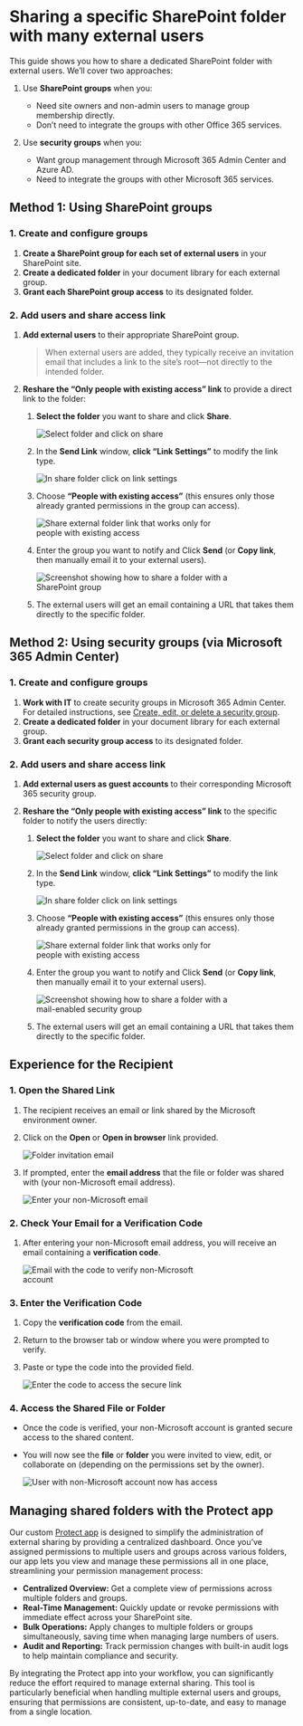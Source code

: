 # Sharing a specific SharePoint folder with many external users

This guide shows you how to share a dedicated SharePoint folder with external users. We’ll cover two approaches:

1. Use **SharePoint groups** when you:
   - Need site owners and non-admin users to manage group membership directly.
   - Don’t need to integrate the groups with other Office 365 services.

1. Use **security groups** when you:
   - Want group management through Microsoft 365 Admin Center and Azure AD.
   - Need to integrate the groups with other Microsoft 365 services.

## Method 1: Using SharePoint groups

### 1. Create and configure groups

1. **Create a SharePoint group for each set of external users** in your SharePoint site.
2. **Create a dedicated folder** in your document library for each external group.
3. **Grant each SharePoint group access** to its designated folder.

### 2. Add users and share access link

1. **Add external users** to their appropriate SharePoint group.  
   > When external users are added, they typically receive an invitation email that includes a link to the site’s root—not directly to the intended folder.
2. **Reshare the “Only people with existing access” link** to provide a direct link to the folder:  

   1. **Select the folder** you want to share and click **Share**.
   
      <img src="/_media/select-folder-and-click-on-share.png" alt="Select folder and click on share" style="max-width:350px;" />
   
   2. In the **Send Link** window, **click “Link Settings”** to modify the link type.
   
      <img src="/_media/in-share-folder-click-on-link-settings.png" alt="In share folder click on link settings" style="max-width:350px;" />
   
   3. Choose **“People with existing access”** (this ensures only those already granted permissions in the group can access).
   
      <img src="/_media/share-external-folder-only-people-with-existing-access.png" alt="Share external folder link that works only for people with existing access" style="max-width:350px;" />
   
   4. Enter the group you want to notify and Click **Send** (or **Copy link**, then manually email it to your external users).
   
      <img src="/_media/share-external-folder-with-sharepoint-group.png" alt="Screenshot showing how to share a folder with a SharePoint group" style="max-width:350px;" />
   
   5. The external users will get an email containing a URL that takes them directly to the specific folder.

## Method 2: Using security groups (via Microsoft 365 Admin Center)

### 1. Create and configure groups

1. **Work with IT** to create security groups in Microsoft 365 Admin Center.  
   For detailed instructions, see [Create, edit, or delete a security group](https://learn.microsoft.com/en-us/microsoft-365/admin/email/create-edit-or-delete-a-security-group).
2. **Create a dedicated folder** in your document library for each external group.
3. **Grant each security group access** to its designated folder.

### 2. Add users and share access link

1. **Add external users as guest accounts** to their corresponding Microsoft 365 security group.
2. **Reshare the “Only people with existing access” link** to the specific folder to notify the users directly:

   1. **Select the folder** you want to share and click **Share**.
   
      <img src="/_media/select-folder-and-click-on-share.png" alt="Select folder and click on share" style="max-width:350px;" />
   
   2. In the **Send Link** window, **click “Link Settings”** to modify the link type.
   
      <img src="/_media/in-share-folder-click-on-link-settings.png" alt="In share folder click on link settings" style="max-width:350px;" />
   
   3. Choose **“People with existing access”** (this ensures only those already granted permissions in the group can access).
   
      <img src="/_media/share-external-folder-only-people-with-existing-access.png" alt="Share external folder link that works only for people with existing access" style="max-width:350px;" />
   
   4. Enter the group you want to notify and Click **Send** (or **Copy link**, then manually email it to your external users).
   
      <img src="/_media/share-external-folder-with-mail-enabled-security-group.png" alt="Screenshot showing how to share a folder with a mail-enabled security group" style="max-width:350px;" />
   
   5. The external users will get an email containing a URL that takes them directly to the specific folder.

## Experience for the Recipient

### 1. Open the Shared Link

1. The recipient receives an email or link shared by the Microsoft environment owner.
2. Click on the **Open** or **Open in browser** link provided.
   
   <img src="/_media/invited-you-to-view-a-folder-email.png" alt="Folder invitation email" style="max-width:350px;" />
   
3. If prompted, enter the **email address** that the file or folder was shared with (your non-Microsoft email address).
   
   <img src="/_media/to-open-the-shared-link-enter-your-non-microsoft-account-email.png" alt="Enter your non-Microsoft email" style="max-width:350px;" />

### 2. Check Your Email for a Verification Code

1. After entering your non-Microsoft email address, you will receive an email containing a **verification code**.
   
   <img src="/_media/email-with-code-to-verify-your-non-microsoft-account-to-access-shared-folder.png" alt="Email with the code to verify non-Microsoft account" style="max-width:350px;" />

### 3. Enter the Verification Code

1. Copy the **verification code** from the email.
2. Return to the browser tab or window where you were prompted to verify.
3. Paste or type the code into the provided field.
   
   <img src="/_media/to-open-secure-link-enter-code-from-non-microsoft-account-email.png" alt="Enter the code to access the secure link" style="max-width:350px;" />

### 4. Access the Shared File or Folder

- Once the code is verified, your non-Microsoft account is granted secure access to the shared content.
- You will now see the **file** or **folder** you were invited to view, edit, or collaborate on (depending on the permissions set by the owner).
   
   <img src="/_media/user-with-non-microsoft-account-will-be-granted-access-to-the-shared-file-or-folder.png" alt="User with non-Microsoft account now has access" style="max-width:350px;" />

## Managing shared folders with the Protect app

Our custom [Protect app](share-features.html) is designed to simplify the administration of external sharing by providing a centralized dashboard. Once you’ve assigned permissions to multiple users and groups across various folders, our app lets you view and manage these permissions all in one place, streamlining your permission management process:

- **Centralized Overview:** Get a complete view of permissions across multiple folders and groups.
- **Real-Time Management:** Quickly update or revoke permissions with immediate effect across your SharePoint site.
- **Bulk Operations:** Apply changes to multiple folders or groups simultaneously, saving time when managing large numbers of users.
- **Audit and Reporting:** Track permission changes with built-in audit logs to help maintain compliance and security.

By integrating the Protect app into your workflow, you can significantly reduce the effort required to manage external sharing. This tool is particularly beneficial when handling multiple external users and groups, ensuring that permissions are consistent, up-to-date, and easy to manage from a single location.